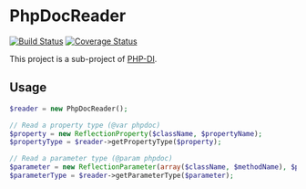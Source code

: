 # PhpDocReader

[![Build Status](https://travis-ci.org/mnapoli/PhpDocReader.png?branch=master)](https://travis-ci.org/mnapoli/PhpDocReader) [![Coverage Status](https://coveralls.io/repos/mnapoli/PhpDocReader/badge.png)](https://coveralls.io/r/mnapoli/PhpDocReader)

This project is a sub-project of [PHP-DI](http://mnapoli.github.io/PHP-DI/).

## Usage

```php
$reader = new PhpDocReader();

// Read a property type (@var phpdoc)
$property = new ReflectionProperty($className, $propertyName);
$propertyType = $reader->getPropertyType($property);

// Read a parameter type (@param phpdoc)
$parameter = new ReflectionParameter(array($className, $methodName), $parameterName);
$parameterType = $reader->getParameterType($parameter);
```
